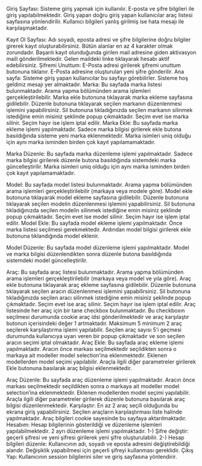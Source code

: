 Giriş Sayfası:
Sisteme giriş yapmak için kullanılır. E-posta ve şifre bilgileri ile giriş yapılabilmektedir. Giriş yapan doğru giriş yapan kullanıcılar araç listesi sayfasına yönlendirilir. Kullanıcı bilgileri yanlış girilmiş ise hata mesajı ile karşılaşmaktadır.

Kayıt Ol Sayfası:
Adı soyadı, eposta adresi ve şifre bilgilerine doğru bilgiler girerek kayıt oluşturabilirsiniz. Bütün alanlar en az 4 karakter olmak zorundadır. Başarılı kayıt olunduğunda girilen mail adresine giden aktivasyon maili gönderilmektedir. Gelen maildeki linke tıklayarak hesabı aktif edebilirsiniz. 
Şifremi Unuttum:
E-Posta adresi girilerek şifremi unuttum butonuna tıklanır. E-Posta adresine oluşturulan yeni şifre gönderilir.
Ana sayfa:
Sisteme giriş yapan kullanıcılar bu sayfayı görebilirler. Sisteme hoş geldiniz mesajı yer almaktadır.
Marka:
Bu sayfada marka listesi bulunmaktadır. Arama yapma bölümünden arama işlemleri gerçekleştirilebilir. Marka ekle butonuna tıklayarak marka ekleme sayfasına gidilebilir. Düzenle butonuna tıklayarak seçilen markanın düzenlenmesi işlemini yapabilirsiniz. Sil butonuna tıkladığınızda seçilen markanın silinmek istediğine emin misiniz şeklinde popup çıkmaktadır.  Seçim evet ise marka silinir. Seçim hayır ise işlem iptal edilir.
Marka Ekle:
Bu sayfada marka ekleme işlemi yapılmaktadır. Sadece marka bilgisi girilerek ekle butona basıldığında sisteme yeni marka eklenmektedir. Marka isimleri uniq olduğu için aynı marka isminden birden çok kayıt yapılamamaktadır.

Marka Düzenle:
Bu sayfada marka düzenleme işlemi yapılmaktadır. Sadece marka bilgisi girilerek düzenle butona basıldığında sistemdeki marka güncelleştirilir. Marka isimleri uniq olduğu için aynı marka isminden birden çok kayıt yapılamamaktadır.







Model:
Bu sayfada model listesi bulunmaktadır. Arama yapma bölümünden arama işlemleri gerçekleştirilebilir (markaya veya modele göre). Model ekle butonuna tıklayarak model ekleme sayfasına gidilebilir. Düzenle butonuna tıklayarak seçilen modelin düzenlenmesi işlemini yapabilirsiniz. Sil butonuna tıkladığınızda seçilen modelin silinmek istediğine emin misiniz şeklinde popup çıkmaktadır.  Seçim evet ise model silinir. Seçim hayır ise işlem iptal edilir.
Model Ekle:
Bu sayfada model ekleme işlemi yapılmaktadır. Önce marka listesi seçilmesi gerekmektedir. Ardından model bilgisi girilerek ekle butonuna tıklandığında model eklenir.

Model Düzenle:
Bu sayfada model düzenleme işlemi yapılmaktadır. Model ve marka bilgisi düzenlendikten sonra düzenle butona basıldığında sistemdeki model güncelleştirilir.


Araç:
Bu sayfada araç listesi bulunmaktadır. Arama yapma bölümünden arama işlemleri gerçekleştirilebilir (markaya veya model ve yıla göre). Araç ekle butonuna tıklayarak araç ekleme sayfasına gidilebilir. Düzenle butonuna tıklayarak seçilen aracın düzenlenmesi işlemini yapabilirsiniz. Sil butonuna tıkladığınızda seçilen aracı silinmek istediğine emin misiniz şeklinde popup çıkmaktadır.  Seçim evet ise araç silinir. Seçim hayır ise işlem iptal edilir. Araç listesinde her araç için bir tane checkbox bulunmaktadır. Bu checkboxın seçilmesi durumunda cookie araç idsi gönderilmektedir ve araç karşılaştır butonun içerisindeki değer 1 artmaktadır. Maksimum 5 minimum 2 araç seçilerek karşılaştırma işlemi yapılabilir. Seçilen araç sayısı 5’i geçmesi durumunda kullanıcıya uyarı veren bir popup çıkmaktadır ve son seçilen aracın seçimi iptal olmaktadır.
Araç Ekle:
Bu sayfada araç ekleme işlemi yapılmaktadır. Aracın önce markası seçilmektedir seçildikten sonra o markaya ait modeller model selection’ina eklenmektedir. Eklenen modellerden model seçimi yapılabilir. Araçla ilgili diğer parametreler girilerek Ekle butonuna basılarak araç bilgisi eklenmektedir.

Araç Düzenle:
Bu sayfada araç düzenleme işlemi yapılmaktadır. Aracın önce markası seçilmektedir seçildikten sonra o markaya ait modeller model selection’ina eklenmektedir. Eklenen modellerden model seçimi yapılabilir. Araçla ilgili diğer parametreler girilerek düzenle butonuna basılarak araç bilgisi düzenlenmektedir.
Karşılaştır:
En az 2 araç seçili olduğunda bu ekrana giriş yapabilirsiniz. Seçilen araçların karşılaştırması liste halinde yapılmaktadır. Araç bilgileri cookie sayesinde bu sayfaya aktarılmaktadır.
Hesabım: 
Hesap bilgilerinin gösterildiği ve düzenleme işlemleri yapılabilmektedir. 2 ayrı düzenleme işlemi yapılmaktadır.
1-) Şifre değiştir: geçerli şifresi ve yeni şifresi girilerek yeni şifre oluşturulabilir.
2-) Hesap bilgileri düzenle: Kullanıcının adı, soyadı ve eposta adresini değiştirebildiği alandır. Değişiklik yapabilmesi için geçerli şifreyi kullanması gereklidir.
Çıkış Yap:
Kullanıcının session bilgilerini siler ve giriş sayfasına yönlendirir.

